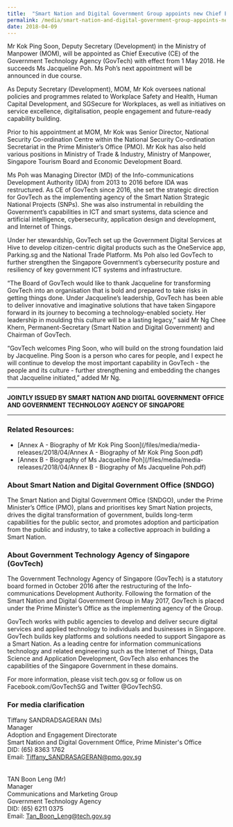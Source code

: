 ```yaml
---
title:  "Smart Nation and Digital Government Group appoints new Chief Executive of Government Technology Agency"
permalink: /media/smart-nation-and-digital-government-group-appoints-new-chief-executive-of-government-technology-agency
date: 2018-04-09
---
```

Mr Kok Ping Soon, Deputy Secretary (Development) in the Ministry of Manpower (MOM), will be appointed as Chief Executive (CE) of the Government Technology Agency (GovTech) with effect from 1 May 2018. He succeeds Ms Jacqueline Poh. Ms Poh’s next appointment will be announced in due course.

As Deputy Secretary (Development), MOM, Mr Kok oversees national policies and programmes related to Workplace Safety and Health, Human Capital Development, and SGSecure for Workplaces, as well as initiatives on service excellence, digitalisation, people engagement and future-ready capability building.

Prior to his appointment at MOM, Mr Kok was Senior Director, National Security Co-ordination Centre within the National Security Co-ordination Secretariat in the Prime Minister’s Office (PMO). Mr Kok has also held various positions in Ministry of Trade & Industry, Ministry of Manpower, Singapore Tourism Board and Economic Development Board.  

Ms Poh was Managing Director (MD) of the Info-communications Development Authority (IDA) from 2013 to 2016 before IDA was restructured. As CE of GovTech since 2016, she set the strategic direction for GovTech as the implementing agency of the Smart Nation Strategic National Projects (SNPs). She was also instrumental in rebuilding the Government’s capabilities in ICT and smart systems, data science and artificial intelligence, cybersecurity, application design and development, and Internet of Things. 

Under her stewardship, GovTech set up the Government Digital Services at Hive to develop citizen-centric digital products such as the OneService app, Parking.sg and the National Trade Platform. Ms Poh also led GovTech to further strengthen the Singapore Government’s cybersecurity posture and resiliency of key government ICT systems and infrastructure.

 “The Board of GovTech would like to thank Jacqueline for transforming GovTech into an organisation that is bold and prepared to take risks in getting things done. Under Jacqueline’s leadership, GovTech has been able to deliver innovative and imaginative solutions that have taken Singapore forward in its journey to becoming a technology-enabled society. Her leadership in moulding this culture will be a lasting legacy,” said Mr Ng Chee Khern, Permanent-Secretary (Smart Nation and Digital Government) and Chairman of GovTech.

“GovTech welcomes Ping Soon, who will build on the strong foundation laid by Jacqueline. Ping Soon is a person who cares for people, and I expect he will continue to develop the most important capability in GovTech - the people and its culture - further strengthening and embedding the changes that Jacqueline initiated,” added Mr Ng. 

---

**JOINTLY ISSUED BY SMART NATION AND DIGITAL GOVERNMENT OFFICE AND  GOVERNMENT TECHNOLOGY AGENCY OF SINGAPORE**

---

### **Related Resources:**
* [Annex A - Biography of Mr Kok Ping Soon](/files/media/media-releases/2018/04/Annex A - Biography of Mr Kok Ping Soon.pdf)
* [Annex B - Biography of Ms Jacqueline Poh](/files/media/media-releases/2018/04/Annex B - Biography of Ms Jacqueline Poh.pdf)


### **About Smart Nation and Digital Government Office (SNDGO)**
The Smart Nation and Digital Government Office (SNDGO), under the Prime Minister’s Office (PMO), plans and prioritises key Smart Nation projects, drives the digital transformation of government, builds long-term capabilities for the public sector, and promotes adoption and participation from the public and industry, to take a collective approach in building a Smart Nation.

### **About Government Technology Agency of Singapore (GovTech)**
The Government Technology Agency of Singapore (GovTech) is a statutory board formed in October 2016 after the restructuring of the Info-communications Development Authority. Following the formation of the Smart Nation and Digital Government Group in May 2017, GovTech is placed under the Prime Minister’s Office as the implementing agency of the Group. 

GovTech works with public agencies to develop and deliver secure digital services and applied technology to individuals and businesses in Singapore. GovTech builds key platforms and solutions needed to support Singapore as a Smart Nation. 
As a leading centre for information communications technology and related engineering such as the Internet of Things, Data Science and Application Development, GovTech also enhances the capabilities of the Singapore Government in these domains. 

For more information, please visit tech.gov.sg or follow us on Facebook.com/GovTechSG and Twitter @GovTechSG.

### **For media clarification**
Tiffany SANDRADSAGERAN (Ms)
<br>Manager
<br>Adoption and Engagement Directorate
<br>Smart Nation and Digital Government Office, Prime Minister's Office
<br>DID: (65) 8363 1762
<br>Email: Tiffany_SANDRASAGERAN@pmo.gov.sg
<br>
<br>
<br>TAN Boon Leng (Mr)
<br>Manager
<br>Communications and Marketing Group
<br>Government Technology Agency
<br>DID: (65) 6211 0375
<br>Email: Tan_Boon_Leng@tech.gov.sg
